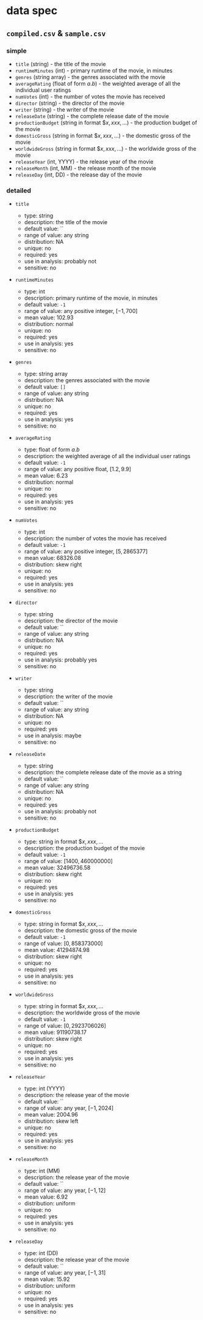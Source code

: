 # data spec

## `compiled.csv` & `sample.csv`

### simple

- `title` (string) - the title of the movie
- `runtimeMinutes` (int) - primary runtime of the movie, in minutes
- `genres` (string array) - the genres associated with the movie
- `averageRating` (float of form $a.b$) - the weighted average of all the individual user ratings
- `numVotes` (int) - the number of votes the movie has received
- `director` (string) - the director of the movie
- `writer` (string) - the writer of the movie
- `releaseDate` (string) - the complete release date of the movie
- `productionBudget` (string in format $\$x,xxx,...$) - the production budget of the movie
- `domesticGross` (string in format $\$x,xxx,...$) - the domestic gross of the movie
- `worldwideGross` (string in format $\$x,xxx,...$) - the worldwide gross of the movie
- `releaseYear` (int, YYYY) - the release year of the movie
- `releaseMonth` (int, MM) - the release month of the movie
- `releaseDay` (int, DD) - the release day of the movie

### detailed

- `title`

  - type: string
  - description: the title of the movie
  - default value: ``
  - range of value: any string
  - distribution: NA
  - unique: no
  - required: yes
  - use in analysis: probably not
  - sensitive: no

- `runtimeMinutes`

  - type: int
  - description: primary runtime of the movie, in minutes
  - default value: `-1`
  - range of value: any positive integer, $[-1, 700]$
  - mean value: $102.93$
  - distribution: normal
  - unique: no
  - required: yes
  - use in analysis: yes
  - sensitive: no

- `genres`

  - type: string array
  - description: the genres associated with the movie
  - default value: `[]`
  - range of value: any string
  - distribution: NA
  - unique: no
  - required: yes
  - use in analysis: yes
  - sensitive: no

- `averageRating`

  - type: float of form $a.b$
  - description: the weighted average of all the individual user ratings
  - default value: `-1`
  - range of value: any positive float, $[1.2, 9.9]$
  - mean value: $6.23$
  - distribution: normal
  - unique: no
  - required: yes
  - use in analysis: yes
  - sensitive: no

- `numVotes`

  - type: int
  - description: the number of votes the movie has received
  - default value: `-1`
  - range of value: any positive integer, $[5, 2865377]$
  - mean value: $68326.08$
  - distribution: skew right
  - unique: no
  - required: yes
  - use in analysis: yes
  - sensitive: no

- `director`

  - type: string
  - description: the director of the movie
  - default value: ``
  - range of value: any string
  - distribution: NA
  - unique: no
  - required: yes
  - use in analysis: probably yes
  - sensitive: no

- `writer`

  - type: string
  - description: the writer of the movie
  - default value: ``
  - range of value: any string
  - distribution: NA
  - unique: no
  - required: yes
  - use in analysis: maybe
  - sensitive: no

- `releaseDate`

  - type: string
  - description: the complete release date of the movie as a string
  - default value: ``
  - range of value: any string
  - distribution: NA
  - unique: no
  - required: yes
  - use in analysis: probably not
  - sensitive: no

- `productionBudget`

  - type: string in format $\$x,xxx,...$
  - description: the production budget of the movie
  - default value: `-1`
  - range of value: $[1400, 460000000]$
  - mean value: $32496736.58$
  - distribution: skew right
  - unique: no
  - required: yes
  - use in analysis: yes
  - sensitive: no

- `domesticGross`

  - type: string in format $\$x,xxx,...$
  - description: the domestic gross of the movie
  - default value: `-1`
  - range of value: $[0, 858373000]$
  - mean value: $41294874.98$
  - distribution: skew right
  - unique: no
  - required: yes
  - use in analysis: yes
  - sensitive: no

- `worldwideGross`
  - type: string in format $\$x,xxx,...$
  - description: the worldwide gross of the movie
  - default value: `-1`
  - range of value: $[0, 2923706026]$
  - mean value: $91190738.17$
  - distribution: skew right
  - unique: no
  - required: yes
  - use in analysis: yes
  - sensitive: no

- `releaseYear`

  - type: int (YYYY)
  - description: the release year of the movie
  - default value: ``
  - range of value: any year, $[-1, 2024]$
  - mean value: $2004.96$
  - distribution: skew left
  - unique: no
  - required: yes
  - use in analysis: yes
  - sensitive: no

- `releaseMonth`

  - type: int (MM)
  - description: the release year of the movie
  - default value: ``
  - range of value: any year, $[-1, 12]$
  - mean value: $6.92$
  - distribution: uniform
  - unique: no
  - required: yes
  - use in analysis: yes
  - sensitive: no

- `releaseDay`

  - type: int (DD)
  - description: the release year of the movie
  - default value: ``
  - range of value: any year, $[-1, 31]$
  - mean value: $15.92$
  - distribution: uniform
  - unique: no
  - required: yes
  - use in analysis: yes
  - sensitive: no
